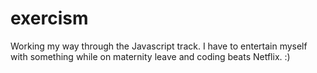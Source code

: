 # exercism

Working my way through the Javascript track. I have to entertain myself with something while on maternity leave and coding beats Netflix. :) 
